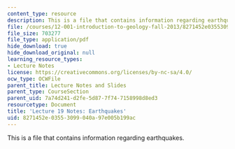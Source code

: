 ```yaml
---
content_type: resource
description: This is a file that contains information regarding earthquakes.
file: /courses/12-001-introduction-to-geology-fall-2013/8271452e03553099040a97e005b199ac_MIT12_001F13_Lec19Notes.pdf
file_size: 703277
file_type: application/pdf
hide_download: true
hide_download_original: null
learning_resource_types:
- Lecture Notes
license: https://creativecommons.org/licenses/by-nc-sa/4.0/
ocw_type: OCWFile
parent_title: Lecture Notes and Slides
parent_type: CourseSection
parent_uid: 7a74d241-d2fe-5d87-7f74-7158998d8ed3
resourcetype: Document
title: 'Lecture 19 Notes: Earthquakes'
uid: 8271452e-0355-3099-040a-97e005b199ac
---
```

This is a file that contains information regarding earthquakes.